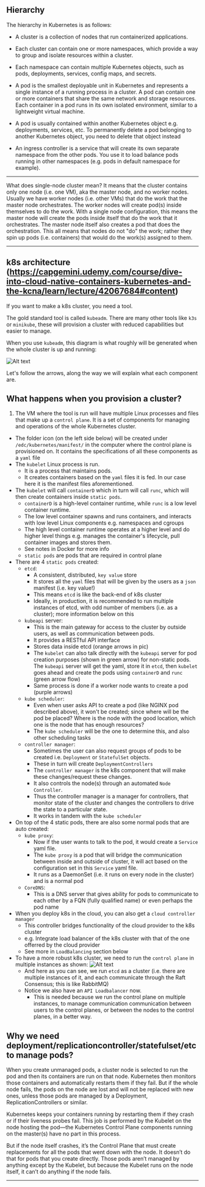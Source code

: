 ## Hierarchy


The hierarchy in Kubernetes is as follows:
-	A cluster is a collection of nodes that run containerized applications.
-	Each cluster can contain one or more namespaces, which provide a way to group and isolate resources within a cluster.
-	Each namespace can contain multiple Kubernetes objects, such as pods, deployments, services, config maps, and secrets.
-	A pod is the smallest deployable unit in Kubernetes and represents a single instance of a running process in a cluster. A pod can contain one or more containers that share the same network and storage resources. Each container in a pod runs in its own isolated environment, similar to a lightweight virtual machine.
- A pod is usually contained within another Kubernetes object e.g. deployments, services, etc. To permanently delete a pod belonging to another Kubernetes object, you need to delete that object instead
 
- An ingress controller is a service that will create its own separate namespace from the other pods. 
You use it to load balance pods running in other namespaces (e.g. pods in default namespace for example).
 
 -------------
 
 What does single-node cluster mean? It means that the cluster contains only one node (i.e. one VM), aka the master node, and no worker nodes.
 Usually we have worker nodes (i.e. other VMs) that do the work that the master node orchestrates. The worker nodes will create pod(s) inside themselves to do the work.
 With a single node configuration, this means the master node will create the pods inside itself that do the work that it orchestrates. The master node itself also creates a pod that does the orchestration. This all means that nodes do not "do" the work; rather they spin up pods (i.e. containers) that would do the work(s) assigned to them.


--------------------------------------------------------------------------
## k8s architecture (https://capgemini.udemy.com/course/dive-into-cloud-native-containers-kubernetes-and-the-kcna/learn/lecture/42067684#content)

If you want to make a k8s cluster, you need a tool.

The gold standard tool is called `kubeadm`.
There are many other tools like `k3s` or `minikube`,  these will provision a cluster with reduced capabilities but easier to manage.

When you use `kubeadm`, this diagram is what roughly will be generated when the whole cluster is up and running:

 ![Alt text](overall_architecture.png)

Let's follow the arrows, along the way we will explain what each component are.
## What happens when you provision a cluster?
1. The VM where the tool is run will have multiple Linux processes and files that make up a `control plane`. It is a set of components for managing and operations of the whole Kubernetes cluster.
  - The folder icon (on the left side below) will be created under `/edc/kubernetes/manifest/` in the computer where the control plane is provisioned on. It contains the specifications of all these components as a `yaml` file
  - The `kubelet` Linux process is run.
      - It is a process that maintains pods.
      - It creates containers based on the `yaml` files it is fed. In our case here it is the manifest files aforementioned.
  - The `kubelet` will call `containerD` which in turn will call `runc`, which will then create containers inside `static pods`.
      - `containerD` is a high-level container runtime, while `runc` is a low level container runtime.
      - The low level container spawns and runs containers, and interacts with low level Linux components e.g. namespaces and cgroups
      - The high level container runtime operates at a higher level and do higher level things e.g. manages the container's lifecycle, pull container images and stores them.
      - See notes in Docker for more info
      - `static pods` are pods that are required in control plane
  - There are 4 `static pods` created:
      - `etcd`:
          - A consistent, distributed, `key value` store
          - It stores all the `yaml` files that will be given by the users as a `json` manifest (i.e. key value!)
          - This means `etcd` is like the back-end of k8s cluster
          - Ideally, in production, it is recommended to run multiple instances of etcd, with odd number of members (i.e. as a cluster); more information below on this
      - `kubeapi` server:
          - This is the main gateway for access to the cluster by outside users, as well as communication between pods.
          - It provides a RESTful API interface
          - Stores data inside etcd (orange arrows in pic)
          - The `kubelet` can also talk directly with the `kubeapi` server for pod creation purposes (shown in green arrow) for non-static pods. The `kubeapi` server will get the yaml, store it in `etcd`, then `kubelet` goes ahead and create the pods using `containerD` and `runc` (green arrow flow) 
          - Same process is done if a worker node wants to create a pod (purple arrows)
      - `kube scheduler`:
          - Even when user asks API to create a pod (like NGINX pod described above), it won't be created; since where will be the pod be placed? Where is the node with the good location, which one is the node that has enough resources?
          - The `kube scheduler` will be the one to determine this, and also other scheduling tasks
      - `controller manager`:
          - Sometimes the user can also request groups of pods to be created i.e. `Deployment` or `StatefulSet` objects. 
          - These in turn will create `DeploymentControllers`
          - The `controller manager` is the k8s component that will make these changes/request these changes.
          - It also controls the node(s) through an automated `Node Controller`.
          - Thus the controller manager is a manager for controllers, that monitor state of the cluster and changes the controllers to drive the state to a particular state.
          - It works in tandem with the `kube scheduler`
  - On top of the 4 static pods, there are also some normal pods that are auto created:
      - `kube proxy`:
        - Now if the user wants to talk to the pod, it would create a `Service` yaml file.
        - The `kube proxy` is a pod that will bridge the communication between inside and outside of cluster, it will act based on the configuration set in this `Service` yaml file.
        - It runs as a DaemonSet (i.e. it runs on every node in the cluster) and is a normal pod
      - `CoreDNS`:
        - This is a DNS server that gives ability for pods to communicate to each other by a FQN (fully qualified name) or even perhaps the pod name
  - When you deploy k8s in the cloud, you can also get a `cloud controller manager`
      - This controller bridges functionality of the cloud provider to the k8s cluster
      - e.g. Integrate load balancer of the k8s cluster with that of the one offerred by the cloud provider
      - See more in `LoadBalancing` section below
  - To have a more robust k8s cluster, we need to run the `control plane` in multiple instances as shown:
   ![Alt text](image-11.png)
      - And here as you can see, we run `etcd` as a cluster (i.e. there are multiple instances of it, and each communicate through the Raft Consensus; this is like RabbitMQ)
      - Notice we also have an `API Loadbalancer` now.
        - This is needed because we run the control plane on multiple instances, to manage communication communication between users to the control planes, or between the nodes to the control planes, in a better way.

 ## Why we need deployment/replicationcontroller/statefulset/etc to manage pods?

 When you create unmanaged pods, a cluster node is selected to run the pod and then its containers are run on that node. Kubernetes then monitors those containers and automatically restarts them if they fail. But if the whole node fails, the pods on the node are lost and will not be replaced with new ones, unless those pods are managed by a Deployment, ReplicationControllers or similar.

 Kubernetes keeps your containers running by restarting them if they crash or if their liveness probes fail. This job is performed by the Kubelet on the node hosting the pod—the Kubernetes Control Plane components running on the master(s) have no part in this process.

 But if the node itself crashes, it’s the Control Plane that must create replacements for all the pods that went down with the node. It doesn’t do that for pods that you create directly. Those pods aren’t managed by anything except by the Kubelet, but because the Kubelet runs on the node itself, it can’t do anything if the node fails.

----------------------